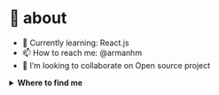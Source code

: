 # 🚀 about
- 🌱 Currently learning: React.js
- 📫 How to reach me: @armanhm
- 👯 I’m looking to collaborate on Open source project




<details>
  <summary><b>Where to find me</b></summary>

[![Github](https://img.shields.io/badge/-Github-181717?style=for-the-badge&logo=Github&logoColor=white)](https://github.com/armanhm)
[![LinkedIn](https://img.shields.io/badge/-LinkedIn-0077B5?style=for-the-badge&logo=LinkedIn&logoColor=white)](https://www.linkedin.com/in/arman-hm-75b6bb7a/)
[![Twitter](https://img.shields.io/badge/-Twitter-1DA1F2?style=for-the-badge&logo=Twitter&logoColor=white)](https://twitter.com/armanhm79)
[![Instagram](https://img.shields.io/badge/-Instagram-grey?style=for-the-badge&logo=Instagram&logoColor=white)](https://instagram.com/armanhm)
[![Telegram](https://img.shields.io/badge/-Telegram-blue?style=for-the-badge&logo=Telegram&logoColor=white)](https://instagram.com/armanhm)
